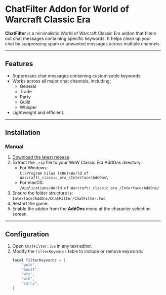 # ChatFilter Addon for World of Warcraft Classic Era

**ChatFilter** is a minimalistic World of Warcraft Classic Era addon that filters out chat messages containing specific keywords. It helps clean up your chat by suppressing spam or unwanted messages across multiple channels.

---

## Features
- Suppresses chat messages containing customizable keywords.
- Works across all major chat channels, including:
  - General
  - Trade
  - Party
  - Guild
  - Whisper
- Lightweight and efficient.

---

## Installation

### Manual
1. [Download the latest release](https://github.com/Firs/ChatFilter/releases).
2. Extract the `.zip` file to your WoW Classic Era AddOns directory:
   - For Windows:  
     `C:\Program Files (x86)\World of Warcraft\_classic_era_\Interface\AddOns\`
   - For macOS:  
     `/Applications/World of Warcraft/_classic_era_/Interface/AddOns/`
3. Ensure the folder structure is:  
   `Interface/AddOns/ChatFilter/ChatFilter.toc`
4. Restart the game.
5. Enable the addon from the **AddOns** menu at the character selection screen.

---

## Configuration

1. Open `ChatFilter.lua` in any text editor.
2. Modify the `filterKeywords` table to include or remove keywords:
   ```lua
   local filterKeywords = {
       "gold",
       "boost",
       "wts",
       "wtb",
       "carry",
   }
